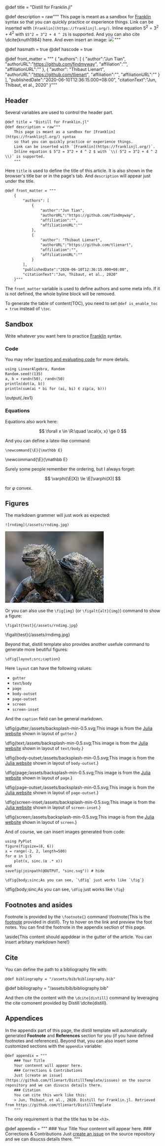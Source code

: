 @def title = "Distill for Franklin.jl"

@def description = raw"""
    This page is meant as a sandbox for [Franklin](https://franklinjl.org/) syntax
    so that you can quickly practice or experience things.
    Link can be inserted with `[Franklin](https://franklinjl.org/)`.
    Inline equation $5^2 = 3^2 + 4 ^ 2$ with `$5^2 = 3^2 + 4 ^ 2$` is supported.
    And you can also cite \dcite{knuth1984} here.
    And even insert an image:
    ![](https://julialang.org/assets/infra/logo.svg)
    """

@def hasmath = true
@def hascode = true

@def front_matter = """
    {
        "authors": [
            {
                "author":"Jun Tian",
                "authorURL":"https://github.com/findmyway",
                "affiliation":"",
                "affiliationURL":""
            },
            {
                "author": "Thibaut Lienart",
                "authorURL":"https://github.com/tlienart",
                "affiliation":"",
                "affiliationURL":""
            }
        ],
        "publishedDate":"2020-06-10T12:36:15.000+08:00",
        "citationText":"Jun, Thibaut, et al., 2020"
    }"""

<!-- @def is_enable_toc = false -->

## Header

Several variables are used to control the header part.

```
@def title = "Distill for Franklin.jl"
@def description = raw"""
    This page is meant as a sandbox for [Franklin](https://franklinjl.org/) syntax
    so that you can quickly practice or experience things.
    Link can be inserted with `[Franklin](https://franklinjl.org/)`.
    Inline equation $ 5^2 = 3^2 + 4 ^ 2 $ with `\\( 5^2 = 3^2 + 4 ^ 2 \\)` is supported.
    """
```

Here `title` is used to define the title of this article. It is also shown in the browser's title bar or in the page's tab.
And `description` will appear just under the title.

```
@def front_matter = """
    {
        "authors": [
            {
                "author":"Jun Tian",
                "authorURL":"https://github.com/findmyway",
                "affiliation":"",
                "affiliationURL":""
            },
            {
                "author": "Thibaut Lienart",
                "authorURL":"https://github.com/tlienart",
                "affiliation":"",
                "affiliationURL":""
            }
        ],
        "publishedDate":"2020-06-10T12:36:15.000+08:00",
        "citationText":"Jun, Thibaut, et al., 2020"
    }"""
```

The `front_matter` variable is used to define authors and some meta info. If it is not defined, the whole byline block will be removed.

To generate the table of content(TOC), you need to set `@def is_enable_toc = true` instead of `\toc`.


## Sandbox

Write whatever you want here to practice [Franklin](https://franklinjl.org/) syntax.

### Code

You may refer [Inserting and evaluating code](https://franklinjl.org/code/) for more details.

```julia:./ex1
using LinearAlgebra, Random
Random.seed!(135)
a, b = randn(50), randn(50)
println(dot(a, b))
println(sum(ai * bi for (ai, bi) ∈ zip(a, b)))
```

\output{./ex1}

### Equations

Equations also work here:

$$ \forall x \in \R:\quad \scal{x, x} \ge 0 $$

And you can define a latex-like command:

```
\newcommand{\E}{\mathbb E}
```

\newcommand{\E}{\mathbb E}

Surely some people remember the ordering, but I always forget:

$$ \varphi(\E[X]) \le \E[\varphi(X)] $$

for $\varphi$ convex.

## Figures

The markdown grammer will just work as expected:

```
![rndimg](/assets/rndimg.jpg)
```

![rndimg](/assets/rndimg.jpg)

Or you can also use the `\fig{img}` (or `\figalt{alt}{img}`) command to show a figure:

```
\figalt{test}{/assets/rndimg.jpg}
```

\figalt{test}{/assets/rndimg.jpg}

Beyond that, distill template also provides another usefule command to generate more beutiful figures:

```
\dfig{layout;src;caption}
```

Here `layout` can have the following values:

- `gutter`
- `text`/`body`
- `page`
- `body-outset`
- `page-outset`
- `screen`
- `screen-inset`

And the `caption` field can be general markdown.

\dfig{gutter;/assets/backsplash-min-0.5.svg;This image is from the [Julia website](https://julialang.org/) shown in layout of `gutter`.}

\dfig{text;/assets/backsplash-min-0.5.svg;This image is from the [Julia website](https://julialang.org) shown in layout of `text/body`.}

\dfig{body-outset;/assets/backsplash-min-0.5.svg;This image is from the [Julia website](https://julialang.org) shown in layout of `body-outset`.}

\dfig{page;/assets/backsplash-min-0.5.svg;This image is from the [Julia website](https://julialang.org) shown in layout of `page`.}

\dfig{page-outset;/assets/backsplash-min-0.5.svg;This image is from the [Julia website](https://julialang.org) shown in layout of `page-outset`.}

\dfig{screen-inset;/assets/backsplash-min-0.5.svg;This image is from the [Julia website](https://julialang.org) shown in layout of `screen-inset`.}

\dfig{screen;/assets/backsplash-min-0.5.svg;This image is from the [Julia website](https://julialang.org) shown in layout of `screen`.}

And of course, we can insert images generated from code:

```julia:pyplot1
using PyPlot
figure(figsize=(8, 6))
x = range(-2, 2, length=500)
for α in 1:5
    plot(x, sinc.(α .* x))
end
savefig(joinpath(@OUTPUT, "sinc.svg")) # hide
```

```
\dfig{body;sinc;As you can see, `\dfig` just works like `\fig`}
```

\dfig{body;sinc;As you can see, `\dfig` just works like `\fig`}

## Footnotes and asides

Footnote is provided by the `\footnote{}` command \footnote{This is the [footnote]() provided in distill}. Try to hover on the link and preview the foot notes. You can find the footnote in the appendix section of this page.

\aside{This content should appddear in the gutter of the article. You can insert arbitary markdown here!}

## Cite

You can define the path to a bibliography file with:

```
@def bibliography = "/assets/bib/bibliography.bib"
```

@def bibliography = "/assets/bib/bibliography.bib"

And then cite the content with the `\dcite{distill}` command by leveraging the cite comonent provided by Distill \dcite{distill}.

## Appendices

In the appendix part of this page, the distill template will automatically generated **Footnote** and **References** section for you (if you have defined footnotes and references). Beyond that, you can also insert some customized sections with the `appendix` variable:

```
@def appendix = """
    ### Your Title
    Your contennt will appear here.
    ### Corrections & Contributions
    Just [create an issue](https://github.com/tlienart/DistillTemplate/issues) on the source repository and we can disucss details there.
    ### Citation
    You can cite this work like this:
    > Jun, Thibaut, et al., 2020. Distill for Franklin.jl. Retrieved from https://github.com/tlienart/DistillTemplate
    """
```

The only requirement is that the title has to be `<h3>`.

@def appendix = """
    ### Your Title
    Your contennt will appear here.
    ### Corrections & Contributions
    Just [create an issue](https://github.com/tlienart/DistillTemplate/issues) on the source repository and we can disucss details there.
    """
